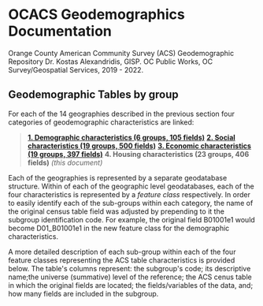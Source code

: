 # OCACS Geodemographics Documentation

Orange County American Community Survey (ACS) Geodemographic Repository
Dr. Kostas Alexandridis, GISP. OC Public Works, OC Survey/Geospatial Services, 2019 - 2022.

## Geodemographic Tables by group

For each of the 14 geographies described in the previous section four categories of geodemographic characteristics are linked:

>**[1. Demographic characteristics (6 groups, 105 fields)](Documentation/../ACSDemographic.md)**
**[2. Social characteristics (19 groups, 500 fields)](Documentation/../ACSSocial.md)**
**[3. Economic characteristics (19 groups, 397 fields)](Documentation/ACSEconomic.md)**
**4. Housing characteristics (23 groups, 406 fields)** _(this document)_

Each of the geographies is represented by a separate geodatabase structure. Within of each of the geographic level geodatabases, each of the four characteristics is represented by a _feature class_ respectively. In order to easily identify each of the sub-groups within each category, the name of the original census table field was adjusted by prepending to it the subgroup identification code. For example, the original field B01001e1 would become D01_B01001e1 in the new feature class for the demographic characteristics.

A more detailed description of each sub-group within each of the four feature classes representing the ACS table characteristics is provided below. The table's columns represent: the subgroup's code; its descriptive name;the universe (summative) level of the reference; the ACS cenus table in which the original fields are located; the fields/variables of the data, and; how many fields are included in the subgroup.

<br><br>
